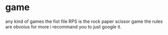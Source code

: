 # game
any kind of games
the fist file RPS is the rock paper scissor game the rules are obvoius for more i recommand you to just google it.
